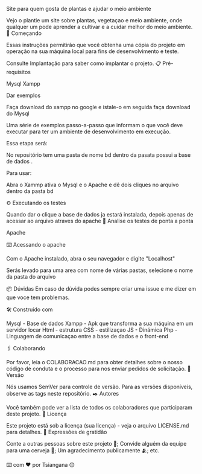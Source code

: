 Site para quem gosta de plantas e ajudar o meio ambiente

Vejo o plantie um site sobre plantas, vegetaçao e meio ambiente, onde qualquer um pode aprender a cultivar e a cuidar melhor do meio ambiente. 🚀 Começando

Essas instruções permitirão que você obtenha uma cópia do projeto em operação na sua máquina local para fins de desenvolvimento e teste.

Consulte Implantação para saber como implantar o projeto. 📋 Pré-requisitos

Mysql Xampp

Dar exemplos

Faça download do xampp no google e istale-o em seguida faça download do Mysql

Uma série de exemplos passo-a-passo que informam o que você deve executar para ter um ambiente de desenvolvimento em execução.

Essa etapa será:

No repositório tem uma pasta de nome bd dentro da pasata possui a base de dados .

Para usar:

Abra o Xammp ativa o Mysql e o Apache e dê dois cliques no arquivo dentro da pasta bd

⚙️ Executando os testes

Quando dar o clique a base de dados ja estará instalada, depois apenas de acessar ao arquivo atraves do apache 🔩 Analise os testes de ponta a ponta

Apache

⌨️ Acessando o apache

Com o Apache instalado, abra o seu navegador e digite "Localhost"

Serás levado para uma area com nome de várias pastas, selecione o nome da pasta do arquivo

📦 Dúvidas Em caso de dúvida podes sempre criar uma issue e me dizer em que voce tem problemas.

🛠️ Construído com

Mysql - Base de dados
Xampp - Apk que transforma a sua máquina em um servidor locar
Html - estrutura
CSS - estilizaçao
JS - Dinámica
Php - Linguagem de comunicaçao entre a base de dados e o front-end

🖇️ Colaborando

Por favor, leia o COLABORACAO.md para obter detalhes sobre o nosso código de conduta e o processo para nos enviar pedidos de solicitação. 📌 Versão

Nós usamos SemVer para controle de versão. Para as versões disponíveis, observe as tags neste repositório. ✒️ Autores

Você também pode ver a lista de todos os colaboradores que participaram deste projeto. 📄 Licença

Este projeto está sob a licença (sua licença) - veja o arquivo LICENSE.md para detalhes. 🎁 Expressões de gratidão

Conte a outras pessoas sobre este projeto 📢;
Convide alguém da equipe para uma cerveja 🍺;
Um agradecimento publicamente 🫂;
etc.

⌨️ com ❤️ por Tsiangana 😊
